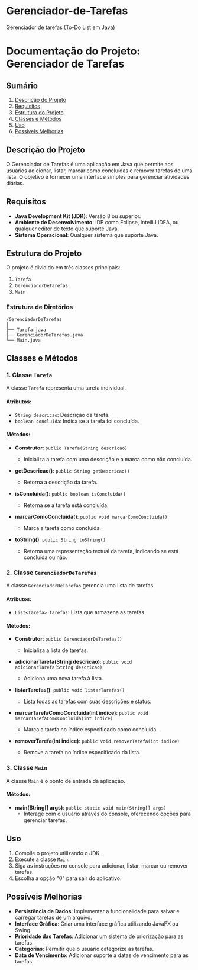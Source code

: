 # Gerenciador-de-Tarefas
Gerenciador de tarefas (To-Do List em Java)

# Documentação do Projeto: Gerenciador de Tarefas

## Sumário

1. [Descrição do Projeto](#descrição-do-projeto)
2. [Requisitos](#requisitos)
3. [Estrutura do Projeto](#estrutura-do-projeto)
4. [Classes e Métodos](#classes-e-métodos)
5. [Uso](#uso)
6. [Possíveis Melhorias](#possíveis-melhorias)

## Descrição do Projeto

O Gerenciador de Tarefas é uma aplicação em Java que permite aos usuários adicionar, listar, marcar como concluídas e remover tarefas de uma lista. O objetivo é fornecer uma interface simples para gerenciar atividades diárias.

## Requisitos

- **Java Development Kit (JDK)**: Versão 8 ou superior.
- **Ambiente de Desenvolvimento**: IDE como Eclipse, IntelliJ IDEA, ou qualquer editor de texto que suporte Java.
- **Sistema Operacional**: Qualquer sistema que suporte Java.

## Estrutura do Projeto

O projeto é dividido em três classes principais:

1. `Tarefa`
2. `GerenciadorDeTarefas`
3. `Main`

### Estrutura de Diretórios

```
/GerenciadorDeTarefas
│
├── Tarefa.java
├── GerenciadorDeTarefas.java
└── Main.java
```

## Classes e Métodos

### 1. Classe `Tarefa`

A classe `Tarefa` representa uma tarefa individual.

#### Atributos:

- `String descricao`: Descrição da tarefa.
- `boolean concluida`: Indica se a tarefa foi concluída.

#### Métodos:

- **Construtor**: `public Tarefa(String descricao)`
  - Inicializa a tarefa com uma descrição e a marca como não concluída.

- **getDescricao()**: `public String getDescricao()`
  - Retorna a descrição da tarefa.

- **isConcluida()**: `public boolean isConcluida()`
  - Retorna se a tarefa está concluída.

- **marcarComoConcluida()**: `public void marcarComoConcluida()`
  - Marca a tarefa como concluída.

- **toString()**: `public String toString()`
  - Retorna uma representação textual da tarefa, indicando se está concluída ou não.

### 2. Classe `GerenciadorDeTarefas`

A classe `GerenciadorDeTarefas` gerencia uma lista de tarefas.

#### Atributos:

- `List<Tarefa> tarefas`: Lista que armazena as tarefas.

#### Métodos:

- **Construtor**: `public GerenciadorDeTarefas()`
  - Inicializa a lista de tarefas.

- **adicionarTarefa(String descricao)**: `public void adicionarTarefa(String descricao)`
  - Adiciona uma nova tarefa à lista.

- **listarTarefas()**: `public void listarTarefas()`
  - Lista todas as tarefas com suas descrições e status.

- **marcarTarefaComoConcluida(int indice)**: `public void marcarTarefaComoConcluida(int indice)`
  - Marca a tarefa no índice especificado como concluída.

- **removerTarefa(int indice)**: `public void removerTarefa(int indice)`
  - Remove a tarefa no índice especificado da lista.

### 3. Classe `Main`

A classe `Main` é o ponto de entrada da aplicação.

#### Métodos:

- **main(String[] args)**: `public static void main(String[] args)`
  - Interage com o usuário através do console, oferecendo opções para gerenciar tarefas.

## Uso

1. Compile o projeto utilizando o JDK.
2. Execute a classe `Main`.
3. Siga as instruções no console para adicionar, listar, marcar ou remover tarefas.
4. Escolha a opção "0" para sair do aplicativo.

## Possíveis Melhorias

- **Persistência de Dados**: Implementar a funcionalidade para salvar e carregar tarefas de um arquivo.
- **Interface Gráfica**: Criar uma interface gráfica utilizando JavaFX ou Swing.
- **Prioridade das Tarefas**: Adicionar um sistema de priorização para as tarefas.
- **Categorias**: Permitir que o usuário categorize as tarefas.
- **Data de Vencimento**: Adicionar suporte a datas de vencimento para as tarefas.


